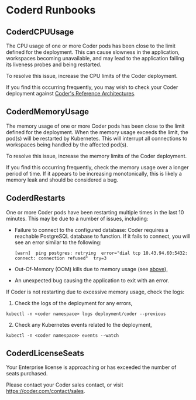 # Coderd Runbooks

## CoderdCPUUsage

The CPU usage of one or more Coder pods has been close to the limit defined for
the deployment. This can cause slowness in the application, workspaces becoming
unavailable, and may lead to the application failing its liveness probes and
being restarted.

To resolve this issue, increase the CPU limits of the Coder deployment.

If you find this occurring frequently, you may wish to check your Coder
deployment against [Coder's Reference Architectures](https://coder.com/docs/v2/latest/admin/architectures).

## CoderdMemoryUsage

The memory usage of one or more Coder pods has been close to the limit defined
for the deployment. When the memory usage exceeds the limit, the pod(s) will be
restarted by Kubernetes. This will interrupt all connections to workspaces being
handled by the affected pod(s).

To resolve this issue, increase the memory limits of the Coder deployment.

If you find this occurring frequently, check the memory usage over a longer
period of time. If it appears to be increasing monotonically, this is likely a
memory leak and should be considered a bug.

## CoderdRestarts

One or more Coder pods have been restarting multiple times in the last 10
minutes. This may be due to a number of issues, including:

- Failure to connect to the configured database: Coder requires a reachable
  PostgreSQL database to function. If it fails to connect, you will see an error
  similar to the following:

  ```console
  [warn]  ping postgres: retrying  error="dial tcp 10.43.94.60:5432: connect: connection refused"  try=3
  ```

- Out-Of-Memory (OOM) kills due to memory usage (see [above](#codermemoryusage)),
- An unexpected bug causing the application to exit with an error.

If Coder is not restarting due to excessive memory usage, check the logs:

1. Check the logs of the deployment for any errors,

  ```console
  kubectl -n <coder namespace> logs deployment/coder --previous
  ```

2. Check any Kubernetes events related to the deployment,

  ```console
  kubectl -n <coder namespace> events --watch
  ```

## CoderdLicenseSeats

Your Enterprise license is approaching or has exceeded the number of seats purchased.

Please contact your Coder sales contact, or visit https://coder.com/contact/sales.
